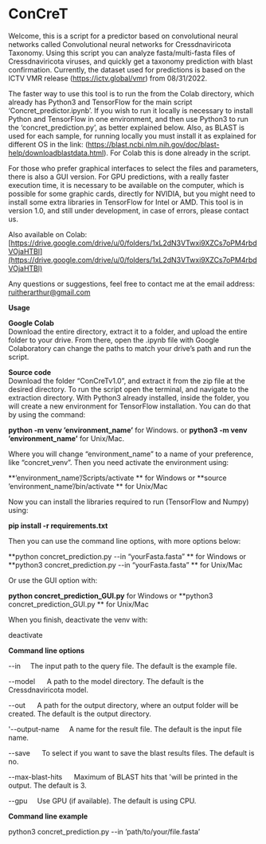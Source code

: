 # ConCreT

Welcome, this is a script for a predictor based on convolutional neural networks called Convolutional neural networks for Cressdnaviricota Taxonomy. Using this script you can analyze fasta/multi-fasta files of Cressdnaviricota viruses, and quickly get a taxonomy prediction with blast confirmation. Currently, the dataset used for predictions is based on the ICTV VMR release (https://ictv.global/vmr) from 08/31/2022. 

The faster way to use this tool is to run the from the Colab directory, which already has Python3 and TensorFlow for the main script ‘Concret_predictor.ipynb’. If you wish to run it locally is necessary to install Python and TensorFlow in one environment, and then use Python3 to run the ‘concret_prediction.py’, as better explained below. Also, as BLAST is used for each sample, for running locally you must install it as explained for different OS in the link: (https://blast.ncbi.nlm.nih.gov/doc/blast-help/downloadblastdata.html). For Colab this is done already in the script.

For those who prefer graphical interfaces to select the files and parameters, there is also a GUI version. For GPU predictions, with a really faster execution time, it is necessary to be available on the computer, which is possible for some graphic cards, directly for NVIDIA, but you might need to install some extra libraries in TensorFlow for Intel or AMD.  This tool is in version 1.0, and still under development, in case of errors, please contact us.

Also available on Colab: [https://drive.google.com/drive/u/0/folders/1xL2dN3VTwxi9XZCs7oPM4rbdVOjaHTBl](https://drive.google.com/drive/u/0/folders/1xL2dN3VTwxi9XZCs7oPM4rbdVOjaHTBl)

Any questions or suggestions, feel free to contact me at the email address: ruitherarthur@gmail.com 

**Usage**<br/>

**Google Colab**<br/>
Download the entire directory, extract it to a folder, and upload the entire folder to your drive. From there, open the .ipynb file with Google Colaboratory can change the paths to match your drive’s path and run the script.

**Source code**<br/>
Download the folder “ConCreTv1.0”, and extract it from the zip file at the desired directory. To run the script open the terminal, and navigate to the extraction directory. With Python3 already installed, inside the folder, you will create a new environment for TensorFlow installation. You can do that by using the command:

**python -m venv ’environment_name’**  	for Windows.
or
**python3 -m venv ’environment_name’** 	for Unix/Mac.

Where you will change  “environment_name” to a name of your preference, like “concret_venv”. Then you need activate the environment using:

**’environment_name’/Scripts/activate	**	for Windows
or
**source ’environment_name’/bin/activate 	**	for Unix/Mac

Now you can install the libraries required to run (TensorFlow  and Numpy) using:

**pip install -r requirements.txt**

Then you can use the command line options, with more options below:

**python concret_prediction.py --in “yourFasta.fasta” **		for Windows
or
**python3 concret_prediction.py --in “yourFasta.fasta” **		for  Unix/Mac

Or use the GUI option with:

**python concret_prediction_GUI.py** 		for Windows
or
**python3 concret_prediction_GUI.py **		for  Unix/Mac

When you finish, deactivate the venv with:

deactivate

**Command line options**<br/>

--in &nbsp;&nbsp;&nbsp;&nbsp;The input path to the query file. The default is the example file.

--model &nbsp;&nbsp;&nbsp;&nbsp; A path to the model directory. The default is the Cressdnaviricota model.

--out &nbsp;&nbsp;&nbsp;&nbsp; A path for the output directory, where an output folder will be created. The default is the output directory.

'--output-name &nbsp;&nbsp;&nbsp;&nbsp;A name for the result file. The default is the input file name.

--save &nbsp;&nbsp;&nbsp;&nbsp; To select if you want to save the blast results files. The default is no.

--max-blast-hits &nbsp;&nbsp;&nbsp;&nbsp; Maximum of BLAST hits that 'will be printed in the output. The default is 3.

--gpu &nbsp;&nbsp;&nbsp;&nbsp;Use GPU (if available). The default is using CPU.


**Command line example**

python3 concret_prediction.py  --in ’path/to/your/file.fasta’





